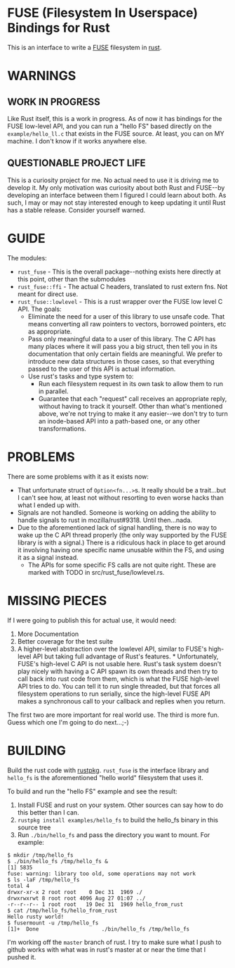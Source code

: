 # FUSE (Filesystem In Userspace) Bindings for Rust

This is an interface to write a [FUSE](http://fuse.sourceforge.net/) filesystem in [rust](http://www.rust-lang.org/).

# WARNINGS

## WORK IN PROGRESS

Like Rust itself, this is a work in progress.  As of now it has bindings for the FUSE low-level API, and you can run a "hello FS" based directly on the `example/hello_ll.c` that exists in the FUSE source.  At least, you can on MY machine.  I don't know if it works anywhere else.

## QUESTIONABLE PROJECT LIFE

This is a curiosity project for me.  No actual need to use it is driving me to develop it.  My only motivation was curiosity about both Rust and FUSE--by developing an interface between them I figured I could learn about both.  As such, I may or may not stay interested enough to keep updating it until Rust has a stable release.  Consider yourself warned.

# GUIDE

The modules:

  * `rust_fuse` - This is the overall package--nothing exists here directly at this point, other than the submodules
  * `rust_fuse::ffi` - The actual C headers, translated to rust extern fns.  Not meant for direct use.
  * `rust_fuse::lowlevel` - This is a rust wrapper over the FUSE low level C API.  The goals:
    * Eliminate the need for a user of this library to use unsafe code.  That means converting all raw pointers to vectors, borrowed pointers, etc as appropriate.
    * Pass only meaningful data to a user of this library.  The C API has many places where it will pass you a big struct, then tell you in its documentation that only certain fields are meaningful.  We prefer to introduce new data structures in those cases, so that everything passed to the user of this API is actual information.
    * Use rust's tasks and type system to:
      * Run each filesystem request in its own task to allow them to run in parallel.
      * Guarantee that each "request" call receives an appropriate reply, without having to track it yourself.
      Other than what's mentioned above, we're not trying to make it any easier--we don't try to turn an inode-based API into a path-based one, or any other transformations.

# PROBLEMS

There are some problems with it as it exists now:

  * That unfortunate struct of `Option<fn...>`s.  It really should be a trait...but I can't see how, at least not without resorting to even worse hacks than what I ended up with.
  * Signals are not handled.   Someone is working on adding the ability to handle signals to rust in mozilla/rust#9318.  Until then...nada.
  * Due to the aforementioned lack of signal handling, there is no way to wake up the C API thread properly (the only way supported by the FUSE library is with a signal.)  There is a ridiculous hack in place to get around it involving having one specific name unusable within the FS, and using it as a signal instead.
    * The APIs for some specific FS calls are not quite right.  These are marked with TODO in src/rust_fuse/lowlevel.rs.

# MISSING PIECES

If I were going to publish this for actual use, it would need:

  1. More Documentation
  2. Better coverage for the test suite
  3. A higher-level abstraction over the lowlevel API, similar to FUSE's high-level API but taking full advantage of Rust's features.
    * Unfortunately, FUSE's high-level C API is not usable here.  Rust's task system doesn't play nicely with having a C API spawn its own threads and then try to call back into rust code from them, which is what the FUSE high-level API tries to do.  You can tell it to run single threaded, but that forces all filesystem operations to run serially, since the high-level FUSE API makes a synchronous call to your callback and replies when you return.

The first two are more important for real world use.  The third is more fun.  Guess which one I'm going to do next...;-)

# BUILDING

Build the rust code with [rustpkg](https://github.com/mozilla/rust/blob/master/doc/rustpkg.md).  `rust_fuse` is the interface library and `hello_fs` is the aforementioned "hello world" filesystem that uses it.

To build and run the "hello FS" example and see the result:
  1. Install FUSE and rust on your system.  Other sources can say how to do this better than I can.
  2. `rustpkg install examples/hello_fs` to build the hello_fs binary in this source tree
  3. Run `./bin/hello_fs` and pass the directory you want to mount.  For example:

````
$ mkdir /tmp/hello_fs
$ ./bin/hello_fs /tmp/hello_fs &
[1] 5835
fuse: warning: library too old, some operations may not work
$ ls -laF /tmp/hello_fs
total 4
drwxr-xr-x 2 root root    0 Dec 31  1969 ./
drwxrwxrwt 8 root root 4096 Aug 27 01:07 ../
-r--r--r-- 1 root root   19 Dec 31  1969 hello_from_rust
$ cat /tmp/hello_fs/hello_from_rust 
Hello rusty world!
$ fusermount -u /tmp/hello_fs 
[1]+  Done                    ./bin/hello_fs /tmp/hello_fs
````

I'm working off the `master` branch of rust.  I try to make sure what I push to github works with what was in rust's master at or near the time that I pushed it.
